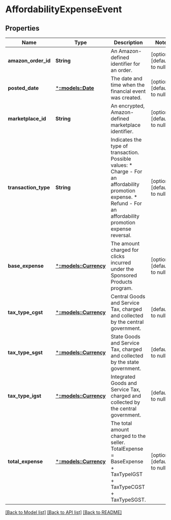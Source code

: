 # AffordabilityExpenseEvent

## Properties
Name | Type | Description | Notes
------------ | ------------- | ------------- | -------------
**amazon_order_id** | **String** | An Amazon-defined identifier for an order. | [optional] [default to null]
**posted_date** | [***::models::Date**](Date.md) | The date and time when the financial event was created. | [optional] [default to null]
**marketplace_id** | **String** | An encrypted, Amazon-defined marketplace identifier. | [optional] [default to null]
**transaction_type** | **String** | Indicates the type of transaction.   Possible values:  * Charge - For an affordability promotion expense.  * Refund - For an affordability promotion expense reversal. | [optional] [default to null]
**base_expense** | [***::models::Currency**](Currency.md) | The amount charged for clicks incurred under the Sponsored Products program. | [optional] [default to null]
**tax_type_cgst** | [***::models::Currency**](Currency.md) | Central Goods and Service Tax, charged and collected by the central government. | [default to null]
**tax_type_sgst** | [***::models::Currency**](Currency.md) | State Goods and Service Tax, charged and collected by the state government. | [default to null]
**tax_type_igst** | [***::models::Currency**](Currency.md) | Integrated Goods and Service Tax, charged and collected by the central government. | [default to null]
**total_expense** | [***::models::Currency**](Currency.md) | The total amount charged to the seller. TotalExpense &#x3D; BaseExpense + TaxTypeIGST + TaxTypeCGST + TaxTypeSGST. | [optional] [default to null]

[[Back to Model list]](../README.md#documentation-for-models) [[Back to API list]](../README.md#documentation-for-api-endpoints) [[Back to README]](../README.md)


